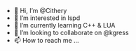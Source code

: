 - 👋 Hi, I’m @Cithery
- 👀 I’m interested in lspd
- 🌱 I’m currently learning C++ & LUA
- 💞️ I’m looking to collaborate on @kgress
- 📫 How to reach me ...

<!---
Cithery/Cithery is a ✨ special ✨ repository because its `README.md` (this file) appears on your GitHub profile.
You can click the Preview link to take a look at your changes.
--->
